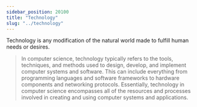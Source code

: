 ```yaml
---
sidebar_position: 20100
title: "Technology"
slug: "../technology"
---
```

Technology is any modification of the natural world made to fulfill human needs or desires.

> In computer science, technology typically refers to the tools, techniques, and methods used to design, develop, and implement computer systems and software. This can include everything from programming languages and software frameworks to hardware components and networking protocols. Essentially, technology in computer science encompasses all of the resources and processes involved in creating and using computer systems and applications.